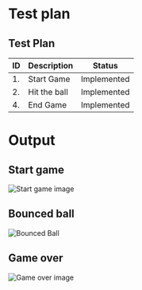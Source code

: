 # Test plan


## Test Plan

| ID | Description | Status |
| --- | --- | --- |
| 1. | Start Game | Implemented |
| 2. | Hit the ball | Implemented |
| 4. | End Game | Implemented |

# Output

## Start game
![Start game image](https://user-images.githubusercontent.com/94243541/143078485-4b24185a-a8ac-40f4-af1f-80fd7afb2343.png)


## Bounced ball
![Bounced Ball](https://user-images.githubusercontent.com/94243541/143078727-c8b3c933-ad25-4949-b722-68817f8ffb81.png)


## Game over
![Game over image](https://user-images.githubusercontent.com/94243541/143079622-9ff75c96-8fa1-4b65-9d34-f310f37bb8d1.png)

 


